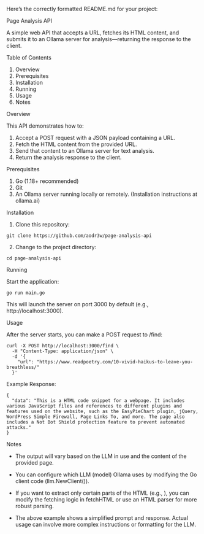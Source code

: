 Here’s the correctly formatted README.md for your project:

Page Analysis API

A simple web API that accepts a URL, fetches its HTML content, and submits it to an Ollama server for analysis—returning the response to the client.

Table of Contents

1.	Overview
2.	Prerequisites
3.	Installation
4.	Running
5.	Usage
6.	Notes

Overview

This API demonstrates how to:
1.	Accept a POST request with a JSON payload containing a URL.
2.	Fetch the HTML content from the provided URL.
3.	Send that content to an Ollama server for text analysis.
4.	Return the analysis response to the client.

Prerequisites
1. Go (1.18+ recommended)
2. Git
3. An Ollama server running locally or remotely. (Installation instructions at ollama.ai)

Installation

1.	Clone this repository:

```
git clone https://github.com/aodr3w/page-analysis-api
```

2.	Change to the project directory:

```
cd page-analysis-api
```

Running

Start the application:

```
go run main.go
```

This will launch the server on port 3000 by default (e.g., http://localhost:3000).

Usage

After the server starts, you can make a POST request to /find:

```
curl -X POST http://localhost:3000/find \
  -H "Content-Type: application/json" \
  -d '{
    "url": "https://www.readpoetry.com/10-vivid-haikus-to-leave-you-breathless/"
  }'

```

Example Response:

```
{
  "data": "This is a HTML code snippet for a webpage. It includes various JavaScript files and references to different plugins and features used on the website, such as the EasyPieChart plugin, jQuery, WordPress Simple Firewall, Page Links To, and more. The page also includes a Not Bot Shield protection feature to prevent automated attacks."
}

```

Notes

*  The output will vary based on the LLM in use and the content of the provided page.

*	You can configure which LLM (model) Ollama uses by modifying the Go client code (llm.NewClient()).

*	If you want to extract only certain parts of the HTML (e.g., <body>), you can modify the fetching logic in fetchHTML or use an HTML parser for more robust parsing.

*	The above example shows a simplified prompt and response. Actual usage can involve more complex instructions or formatting for the LLM.

